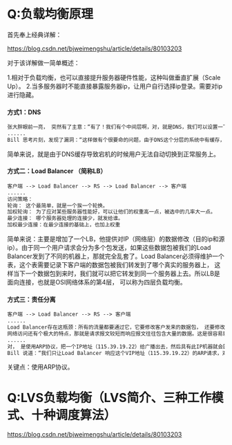 Q:负载均衡原理
===
首先奉上经典详解：

https://blog.csdn.net/bjweimengshu/article/details/80103203

对于该详解做一简单概述：

1.相对于负载均衡，也可以直接提升服务器硬件性能，这种叫做垂直扩展（Scale Up）。
2.当多服务器时不能直接暴露服务器ip，让用户自行选择ip登录。需要对ip进行隐藏。

#### 方式1：DNS
```txt
张大胖眼前一亮， 突然有了主意：“有了！我们有个中间层啊，对，就是DNS，我们可以设置一下，让我们网站的域名映射到多个服务器的IP，用户面对的是我们系统的域名，然后我们可以采用一种轮询的方式， 用户1的机器做域名解析的时候，DNS返回IP1, 用户2的机器做域名解析的时候，DNS返回IP2...... 这样不就可以实现各个机器的负载相对均衡了吗？”
......
Bill 思考片刻，发现了漏洞：“这样做有个很要命的问题，由于DNS这个分层的系统中有缓存，用户端的机器也有缓存，如果某个机器出故障，域名解析仍然会返回那个出问题机器的IP，那所有访问该机器的用户都会出问题， 即使我们把这个机器的IP从DNS中删除也不行， 这就麻烦了。”
```
简单来说，就是由于DNS缓存导致宕机的时候用户无法自动切换到正常服务上。

#### 方式二：Load Balancer （简称LB）
```txt
客户端 --> Load Balancer --> RS --> Load Balancer --> 客户端
......
访问策略：
轮询： 这个最简单，就是一个挨一个轮换。
加权轮询： 为了应对某些服务器性能好，可以让他们的权重高一点，被选中的几率大一点。
最少连接： 哪个服务器处理的连接少，就发给谁。
加权最少连接：在最少连接的基础上，也加上权重
```
简单来说：主要是增加了一个LB，他提供对IP（网络层）的数据修改（目的ip和源ip）。由于同一个用户请求会分为多个包发送，如果这些数据包被我们的Load Balancer发到了不同的机器上，那就完全乱套了。Load Balancer必须得维护一个表，这个表需要记录下客户端的数据包被我们转发到了哪个真实的服务器上， 这样当下一个数据包到来时，我们就可以把它转发到同一个服务器上去。所以LB是面向连接，也就是OSI网络体系的第4层， 可以称为四层负载均衡。

#### 方式三：责任分离
```txt
客户端 --> Load Balancer --> RS --> 客户端
......
Load Balancer存在这瓶颈：所有的流量都要通过它，它要修改客户发来的数据包， 还要修改发给客户的数据包。
网络访问还有个极大的特点，那就是请求报文较短而响应报文往往包含大量的数据。这是很容易理解的，一个HTTP GET请求短得可怜，可是返回的HTML却是极长 -- 这就进一步加剧了Load Balancer修改数据包的工作。
......
对， 是使用ARP协议，把一个IP地址（115.39.19.22）给广播出去，然后具有此IP机器就会回复自己的MAC地址。 但是现在有好几台机器都有同一个IP（115.39.19.22）， 怎么办？
Bill 说道：“我们只让Load Balancer 响应这个VIP地址（115.39.19.22）的ARP请求，对于RS1,RS2,RS3, 抑制住对这个VIP地址的ARP响应，不就可以唯一地确定Load Balancer了？ ”
```
关键点：使用ARP协议。


Q:LVS负载均衡（LVS简介、三种工作模式、十种调度算法）
===
https://blog.csdn.net/bjweimengshu/article/details/80103203
